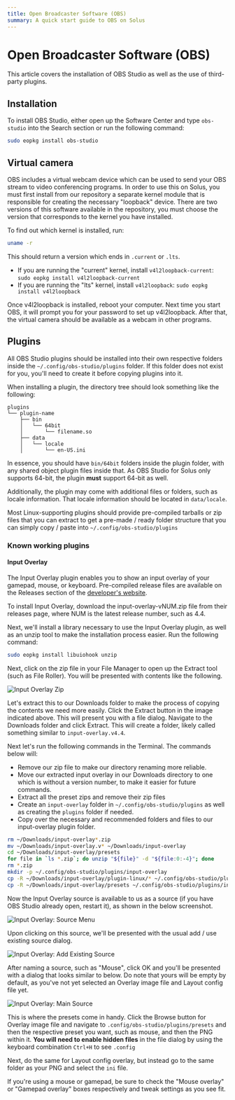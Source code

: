 ```yaml
---
title: Open Broadcaster Software (OBS)
summary: A quick start guide to OBS on Solus
---
```


# Open Broadcaster Software (OBS)

This article covers the installation of OBS Studio as well as the use of third-party plugins.

## Installation

To install OBS Studio, either open up the Software Center and type `obs-studio` into the Search section or run the following command:

```bash
sudo eopkg install obs-studio
```

## Virtual camera

OBS includes a virtual webcam device which can be used to send your OBS stream to video conferencing programs. In order to use this on Solus, you must first install from our repository a separate kernel module that is responsible for creating the necessary "loopback" device. There are two versions of this software available in the repository, you must choose the version that corresponds to the kernel you have installed.

To find out which kernel is installed, run:

```bash
uname -r
```

This should return a version which ends in `.current` or `.lts`.

- If you are running the "current" kernel, install `v4l2loopback-current`: `sudo eopkg install v4l2loopback-current`
- If you are running the "lts" kernel, install `v4l2loopback`: `sudo eopkg install v4l2loopback`

Once v4l2loopback is installed, reboot your computer. Next time you start OBS, it will prompt you for your password to set up v4l2loopback. After that, the virtual camera should be available as a webcam in other programs.

## Plugins

All OBS Studio plugins should be installed into their own respective folders inside the `~/.config/obs-studio/plugins` folder. If this folder does not exist for you, you'll need to create it before copying plugins into it.

When installing a plugin, the directory tree should look something like the following:

```
plugins
└── plugin-name
    ├── bin
    │   └── 64bit
    │       └── filename.so
    ├── data
    │   └── locale
    │       └── en-US.ini
```

In essence, you should have `bin/64bit` folders inside the plugin folder, with any shared object plugin files inside that. As OBS Studio for Solus only supports 64-bit, the plugin **must** support 64-bit as well.

Additionally, the plugin may come with additional files or folders, such as locale information. That locale information should be located in `data/locale`.

Most Linux-supporting plugins should provide pre-compiled tarballs or zip files that you can extract to get a pre-made / ready folder structure that you can simply copy / paste into `~/.config/obs-studio/plugins`

### Known working plugins

#### Input Overlay

The Input Overlay plugin enables you to show an input overlay of your gamepad, mouse, or keyboard. Pre-compiled release files are available on the Releases section of the [developer's website](https://github.com/univrsal/input-overlay).

To install Input Overlay, download the input-overlay-vNUM.zip file from their releases page, where NUM is the latest release number, such as 4.4.

Next, we'll install a library necessary to use the Input Overlay plugin, as well as an unzip tool to make the installation process easier. Run the following command:

```bash
sudo eopkg install libuiohook unzip
```

Next, click on the zip file in your File Manager to open up the Extract tool (such as File Roller). You will be presented with contents like the following.

![Input Overlay Zip](obs/input-overlay-zip.jpg)

Let's extract this to our Downloads folder to make the process of copying the contents we need more easily. Click the Extract button in the image indicated above. This will present you with a file dialog. Navigate to the Downloads folder and click Extract. This will create a folder, likely called something similar to `input-overlay.v4.4`.

Next let's run the following commands in the Terminal. The commands below will:

- Remove our zip file to make our directory renaming more reliable.
- Move our extracted input overlay in our Downloads directory to one which is without a version number, to make it easier for future commands.
- Extract all the preset zips and remove their zip files
- Create an `input-overlay` folder in `~/.config/obs-studio/plugins` as well as creating the `plugins` folder if needed.
- Copy over the necessary and recommended folders and files to our input-overlay plugin folder.

```bash
rm ~/Downloads/input-overlay*.zip
mv ~/Downloads/input-overlay.v* ~/Downloads/input-overlay
cd ~/Downloads/input-overlay/presets
for file in `ls *.zip`; do unzip "${file}" -d "${file:0:-4}"; done
rm *.zip
mkdir -p ~/.config/obs-studio/plugins/input-overlay
cp -R ~/Downloads/input-overlay/plugin-linux/* ~/.config/obs-studio/plugins/input-overlay/
cp -R ~/Downloads/input-overlay/presets ~/.config/obs-studio/plugins/input-overlay/
```

Now the Input Overlay source is available to us as a source (if you have OBS Studio already open, restart it), as shown in the below screenshot.

![Input Overlay: Source Menu](obs/input-overlay-source-menu.jpg)

Upon clicking on this source, we'll be presented with the usual add / use existing source dialog.

![Input Overlay: Add Existing Source](obs/input-overlay-source-add-existing.jpg)

After naming a source, such as "Mouse", click OK and you'll be presented with a dialog that looks similar to below. Do note that yours will be empty by default, as you've not yet selected an Overlay image file and Layout config file yet.

![Input Overlay: Main Source](obs/input-overlay-source-main.jpg)

This is where the presets come in handy. Click the Browse button for Overlay image file and navigate to `.config/obs-studio/plugins/presets` and then the respective preset you want, such as mouse, and then the PNG within it. **You will need to enable hidden files** in the file dialog by using the keyboard combination `Ctrl+H` to see `.config`

Next, do the same for Layout config overlay, but instead go to the same folder as your PNG and select the `ini` file.

If you're using a mouse or gamepad, be sure to check the "Mouse overlay" or "Gamepad overlay" boxes respectively and tweak settings as you see fit.

